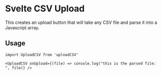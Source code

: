 # Svelte CSV Upload

This creates an upload button that will take any CSV file and parse it into a Javascript array.

## Usage

`import UploadCSV from 'uploadCSV'`

`<UploadCSV onUpload={(file) => console.log("this is the parsed file: ", file)} />`


